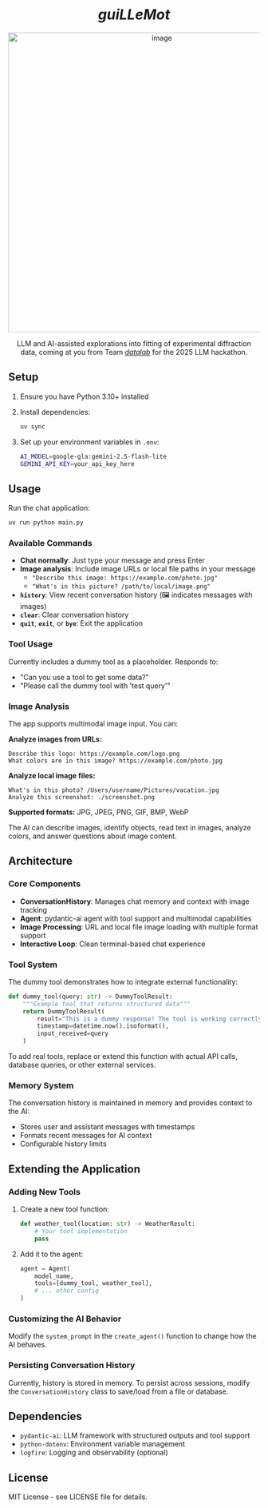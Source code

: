 <div align="center">

# *guiLLeMot*

<img width="600" alt="image" src="https://github.com/user-attachments/assets/f979aa22-6c39-4986-861b-53e37b486642" />

LLM and AI-assisted explorations into fitting of experimental diffraction data, coming at you from Team [*datalab*](https://github.com/datalab-org) for the 2025 LLM hackathon.

</div>

## Setup

1. Ensure you have Python 3.10+ installed
2. Install dependencies:
   ```bash
   uv sync
   ```

3. Set up your environment variables in `.env`:
   ```bash
   AI_MODEL=google-gla:gemini-2.5-flash-lite
   GEMINI_API_KEY=your_api_key_here
   ```

## Usage

Run the chat application:
```bash
uv run python main.py
```

### Available Commands

- **Chat normally**: Just type your message and press Enter
- **Image analysis**: Include image URLs or local file paths in your message
  - `"Describe this image: https://example.com/photo.jpg"`
  - `"What's in this picture? /path/to/local/image.png"`
- **`history`**: View recent conversation history (🖼️ indicates messages with images)
- **`clear`**: Clear conversation history
- **`quit`**, **`exit`**, or **`bye`**: Exit the application

### Tool Usage

Currently includes a dummy tool as a placeholder. Responds to:
- "Can you use a tool to get some data?"
- "Please call the dummy tool with 'test query'"

### Image Analysis

The app supports multimodal image input. You can:

**Analyze images from URLs:**
```
Describe this logo: https://example.com/logo.png
What colors are in this image? https://example.com/photo.jpg
```

**Analyze local image files:**
```
What's in this photo? /Users/username/Pictures/vacation.jpg
Analyze this screenshot: ./screenshot.png
```

**Supported formats:** JPG, JPEG, PNG, GIF, BMP, WebP

The AI can describe images, identify objects, read text in images, analyze colors, and answer questions about image content.

## Architecture

### Core Components

- **ConversationHistory**: Manages chat memory and context with image tracking
- **Agent**: pydantic-ai agent with tool support and multimodal capabilities
- **Image Processing**: URL and local file image loading with multiple format support
- **Interactive Loop**: Clean terminal-based chat experience

### Tool System

The dummy tool demonstrates how to integrate external functionality:

```python
def dummy_tool(query: str) -> DummyToolResult:
    """Example tool that returns structured data"""
    return DummyToolResult(
        result="This is a dummy response! The tool is working correctly.",
        timestamp=datetime.now().isoformat(),
        input_received=query
    )
```

To add real tools, replace or extend this function with actual API calls, database queries, or other external services.

### Memory System

The conversation history is maintained in memory and provides context to the AI:
- Stores user and assistant messages with timestamps
- Formats recent messages for AI context
- Configurable history limits

## Extending the Application

### Adding New Tools

1. Create a new tool function:
   ```python
   def weather_tool(location: str) -> WeatherResult:
       # Your tool implementation
       pass
   ```

2. Add it to the agent:
   ```python
   agent = Agent(
       model_name,
       tools=[dummy_tool, weather_tool],
       # ... other config
   )
   ```

### Customizing the AI Behavior

Modify the `system_prompt` in the `create_agent()` function to change how the AI behaves.

### Persisting Conversation History

Currently, history is stored in memory. To persist across sessions, modify the `ConversationHistory` class to save/load from a file or database.

## Dependencies

- `pydantic-ai`: LLM framework with structured outputs and tool support
- `python-dotenv`: Environment variable management
- `logfire`: Logging and observability (optional)

## License

MIT License - see LICENSE file for details.
